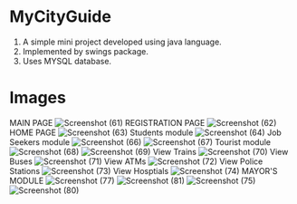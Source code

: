 # MyCityGuide
1. A simple mini project developed using java language. 
2. Implemented by swings package. 
3. Uses MYSQL database. 
# Images
   MAIN PAGE 
![Screenshot (61)](https://user-images.githubusercontent.com/92942459/154681248-54bcdcf0-1414-4c7f-9bbf-d3d7b6ccc54f.png)
   REGISTRATION PAGE
![Screenshot (62)](https://user-images.githubusercontent.com/92942459/154682212-f37a650c-f1f8-42c6-8c1b-3155f3b2de62.png)
   HOME PAGE 
![Screenshot (63)](https://user-images.githubusercontent.com/92942459/154688279-f432e163-5001-474c-9d94-72ce2748900e.png)
   Students module
![Screenshot (64)](https://user-images.githubusercontent.com/92942459/154691391-dd373dfc-99ad-4c67-b109-3907a3804bd0.png)
   Job Seekers module
![Screenshot (66)](https://user-images.githubusercontent.com/92942459/154691285-56fe9d18-a0e9-4922-886e-63fc4b4e9122.png)
![Screenshot (67)](https://user-images.githubusercontent.com/92942459/154691737-d7bedfe8-9d98-4faf-9a9a-4f7213c66bc1.png)
   Tourist module
![Screenshot (68)](https://user-images.githubusercontent.com/92942459/154691945-fad786cb-0e05-4b03-a18a-bc6c3fba978e.png)
![Screenshot (69)](https://user-images.githubusercontent.com/92942459/154691975-48ef019e-9a68-46e0-9c42-f2113c873abf.png)
   View Trains
![Screenshot (70)](https://user-images.githubusercontent.com/92942459/154692293-177909e6-6bb2-44de-8f63-78cbe463fbfa.png)
   View Buses
![Screenshot (71)](https://user-images.githubusercontent.com/92942459/154692336-f5366bf9-905b-42df-8ac9-db7b7ed05912.png)
   View ATMs
![Screenshot (72)](https://user-images.githubusercontent.com/92942459/154692544-6d30a01d-04eb-4299-857a-2164d34529c9.png)
   View Police Stations 
![Screenshot (73)](https://user-images.githubusercontent.com/92942459/154692573-953303d4-469d-45c3-9635-5c6d42207054.png)
   View Hosptials
![Screenshot (74)](https://user-images.githubusercontent.com/92942459/154692846-aa9e6043-4afc-44bc-9fa1-6ab699d5f5f1.png)
   MAYOR'S MODULE
![Screenshot (77)](https://user-images.githubusercontent.com/92942459/154692900-06f084f3-1e77-403d-8344-0c6539afeda3.png)
![Screenshot (81)](https://user-images.githubusercontent.com/92942459/154692925-668e690a-31ae-472c-8857-d0f6fb0ba1f1.png)
![Screenshot (75)](https://user-images.githubusercontent.com/92942459/154693120-740d93bc-6b19-4990-99f0-1ef9d99d5aaa.png)
![Screenshot (80)](https://user-images.githubusercontent.com/92942459/154693757-2bfdc000-265b-45ca-b6e4-b4fe024033b5.png)
